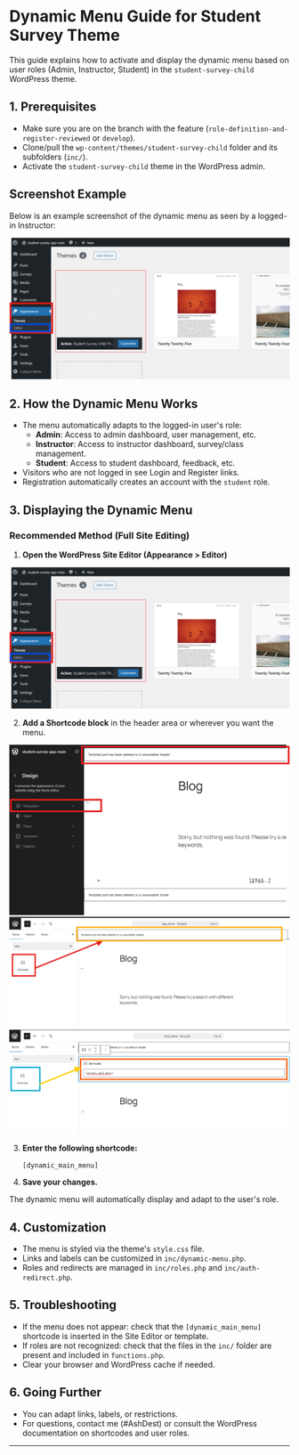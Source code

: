 # Dynamic Menu Guide for Student Survey Theme

This guide explains how to activate and display the dynamic menu based on user roles (Admin, Instructor, Student) in the `student-survey-child` WordPress theme.

## 1. Prerequisites
- Make sure you are on the branch with the feature (`role-definition-and-register-reviewed` or `develop`).
- Clone/pull the `wp-content/themes/student-survey-child` folder and its subfolders (`inc/`).
- Activate the `student-survey-child` theme in the WordPress admin.

## Screenshot Example

Below is an example screenshot of the dynamic menu as seen by a logged-in Instructor:

![Dynamic Menu Example](assets/screens/scren1.png)

## 2. How the Dynamic Menu Works
- The menu automatically adapts to the logged-in user's role:
  - **Admin**: Access to admin dashboard, user management, etc.
  - **Instructor**: Access to instructor dashboard, survey/class management.
  - **Student**: Access to student dashboard, feedback, etc.
- Visitors who are not logged in see Login and Register links.
- Registration automatically creates an account with the `student` role.

## 3. Displaying the Dynamic Menu

### Recommended Method (Full Site Editing)
1. **Open the WordPress Site Editor (Appearance > Editor)**

![WordPress Site Editor](scren1.png)

2. **Add a Shortcode block** in the header area or wherever you want the menu.

![Adding Shortcode Block](assets/screens/scren2.png)
![Shortcode Block Settings](assets/screens/scren3.png)
![Shortcode Block Preview](assets/screens/scren4.png)

3. **Enter the following shortcode:**
   ```
   [dynamic_main_menu]
   ```
4. **Save your changes.**

The dynamic menu will automatically display and adapt to the user's role.

## 4. Customization
- The menu is styled via the theme's `style.css` file.
- Links and labels can be customized in `inc/dynamic-menu.php`.
- Roles and redirects are managed in `inc/roles.php` and `inc/auth-redirect.php`.

## 5. Troubleshooting
- If the menu does not appear: check that the `[dynamic_main_menu]` shortcode is inserted in the Site Editor or template.
- If roles are not recognized: check that the files in the `inc/` folder are present and included in `functions.php`.
- Clear your browser and WordPress cache if needed.

## 6. Going Further
- You can adapt links, labels, or restrictions.
- For questions, contact me (#AshDest) or consult the WordPress documentation on shortcodes and user roles.

---


